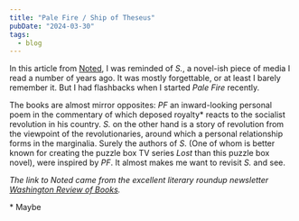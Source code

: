 ```yaml
---
title: "Pale Fire / Ship of Theseus"
pubDate: "2024-03-30"
tags: 
  - blog
---
```


In this article from [Noted](https://jillianhess.substack.com/p/renoted-marginalia-5-ways-to-write), I was reminded of _S._, a novel-ish piece of media I read a number of years ago. It was mostly forgettable, or at least I barely remember it. But I had flashbacks when I started _Pale Fire_ recently.

The books are almost mirror opposites: _PF_ an inward-looking personal poem in the commentary of which deposed royalty\* reacts to the socialist revolution in his country. _S._ on the other hand is a story of revolution from the viewpoint of the revolutionaries, around which a personal relationship forms in the marginalia. Surely the authors of _S_. (One of whom is better known for creating the puzzle box TV series _Lost_ than this puzzle box novel), were inspired by _PF_. It almost makes me want to revisit _S._ and see.

_The link to Noted came from the excellent literary roundup newsletter [Washington Review of Books](https://open.substack.com/pub/thewashingtonreviewofbooks/p/wrbmar-30-2024?r=2dxjx&utm_medium=ios)._

\* Maybe

[comment]: <> (TODO: Figure out how to use footnotes)